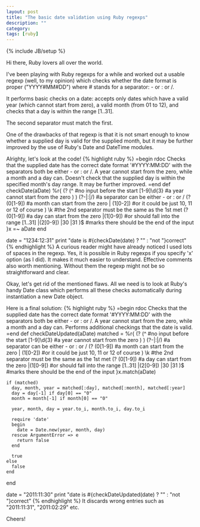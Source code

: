 ```yaml
---
layout: post
title: "The basic date validation using Ruby regexps"
description: ""
category: 
tags: [ruby]
---
```

{% include JB/setup %}

Hi there, Ruby lovers all over the world.

I've been playing with Ruby regexps for a while and worked out a usable regexp (well, to my opinion) which checks whether the date format is proper ("YYYY#MM#DD") where # stands for a separator: - or : or /.

It performs basic checks on a date: accepts only dates which have a valid year (which cannot start from zero), a valid month (from 01 to 12), and checks that a day is within the range \[1..31\].

The second separator must match the first.

One of the drawbacks of that regexp is that it is not smart enough to know whether a supplied day is valid for the supplied month, but it may be further improved by the use of Ruby's Date and DateTime modules.

Alrighty, let's look at the code!
{% highlight ruby %}
=begin rdoc
Checks that the supplied date has the correct date format '#YYYY:MM:DD' with the separators both be either - or : or /.
A year cannot start from the zero, while a month and a day can.
Doesn't check that the supplied day is within the specified month's day range. It may be further improved.
=end
def checkDate(aDate)
  %r{
    (?<year>
      (^            #no input before the start
        [1-9]\d{3}  #a year cannot start from the zero
      ) 
    )
    (?<sep>-|:|/)   #a separator can be either - or : or / 
    (?<month>       
      (0[1-9])      #a month can start from the zero
      |
      (1[0-2])      #or it could be just 10, 11 or 12 of course
    )
    \k<sep>         #the 2nd separator must be the same as the 1st met
    (?<day>
      (0[1-9])      #a day can start from the zero
      |(1[0-9])     #or should fall into the range [1..31]
      |(2[0-9])
      |30
      |31
    )$              #marks there should be the end of the input
  }x =~ aDate
end

date  = "1234:12:31"
print "date is #{checkDate(date) ? "" : "not "}correct"
{% endhighlight %}
A curious reader might have already noticed I used lots of spaces in the regexp. Yes, it is possible in Ruby regexps if you specify 'x' option (as I did). It makes it much easier to understand. Effective comments also worth mentioning. Without them the regexp might not be so straightforward and clear.

Okay, let's get rid of the mentioned flaws. All we need is to look at Ruby's handy Date class which performs all these checks automatically during instantiation a new Date object.

Here is a final solution:
{% highlight ruby %}
=begin rdoc
Checks that the supplied date has the correct date format '#YYYY:MM:DD' with the separators both be either - or : or /.
A year cannot start from the zero, while a month and a day can.
Performs additional checkings that the date is valid.
=end
def checkDateUpdated(aDate)
  matched =
    %r{
        (?<year>
        (^            #no input before the start
          [1-9]\d{3}  #a year cannot start from the zero
        )
      )
      (?<sep>-|:|/)   #a separator can be either - or : or /
      (?<month>
        (0[1-9])      #a month can start from the zero
        |
        (1[0-2])      #or it could be just 10, 11 or 12 of course
      )
      \k<sep>         #the 2nd separator must be the same as the 1st met
      (?<day>
        (0[1-9])      #a day can start from the zero
        |(1[0-9])     #or should fall into the range [1..31]
        |(2[0-9])
        |30
        |31
      )$              #marks there should be the end of the input
    }x.match(aDate)

    if (matched)
      day, month, year = matched[:day], matched[:month], matched[:year]
      day = day[-1] if day[0] == "0"
      month = month[-1] if month[0] == "0"

      year, month, day = year.to_i, month.to_i, day.to_i

      require 'date'
      begin
        date = Date.new(year, month, day)
      rescue ArgumentError => e
        return false
      end

      true
    else
      false
    end
end
 
date = "2011:11:30"
print "date is #{checkDateUpdated(date) ? "" : "not "}correct"
{% endhighlight %}
It discards wrong entries such as "2011:11:31", "2011:02:29" etc.

Cheers!

